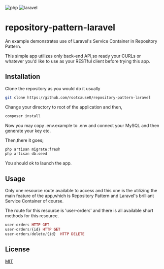 ![php](https://img.shields.io/badge/php-%3E%3D8.0-blue)
![laravel](https://img.shields.io/badge/laravel->=9.29.0-blue)

# repository-pattern-laravel
An example demonstrates use of Laravel's Service Container in Repository Pattern.

This simple app utilizes only back-end API,so ready your CURLs or whatever you'd like to use as your RESTful client before trying this app.

## Installation

Clone the repository as you would do it usually

```bash
git clone https://github.com/rootcause0/repository-pattern-laravel
```

Change your directory to root of the application and then,
```bash
composer install
```

Now you may copy .env.example to .env and connect your MySQL and then generate your key etc.

Then,there it goes;

```bash
php artisan migrate:fresh
php artisan db:seed
```
You should ok to launch the app.

## Usage
Only one resource route available to access and this one is the utilizing the main feature of the app,which is Repository Pattern and Laravel's brilliant Service Container of course.

The route for this resource is 'user-orders' and there is all available short methods for this resource.
```php
user-orders HTTP GET
user-orders/{id} HTTP GET
user-orders/delete/{id}  HTTP DELETE
```
## License
[MIT](https://choosealicense.com/licenses/mit/)
